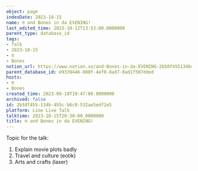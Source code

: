 ```yaml
---
object: page
indexDate: 2023-10-15
name: π and Bones in da EVENING!
last_edited_time: 2023-10-12T13:53:00.0000000
parent_type: database_id
tags:
- Talk
- 2023-10-15
- π
- Bones
notion_url: https://www.notion.so/and-Bones-in-da-EVENING-2b58f455134b455cb6c0532ae5edf2e5
parent_database_id: e9339446-880f-4ef0-8ad7-8ad1f507dded
hosts:
- π
- Bones
created_time: 2023-09-18T10:47:00.0000000
archived: false
id: 2b58f455-134b-455c-b6c0-532ae5edf2e5
platform: Line Live Talk
talktime: 2023-10-15T20:30:00.0000000
title: π and Bones in da EVENING!
---
```


Topic for the talk:
1. Explain movie plots  badly 
2. Travel and culture (eotik)
3. Arts and crafts (laser)

























